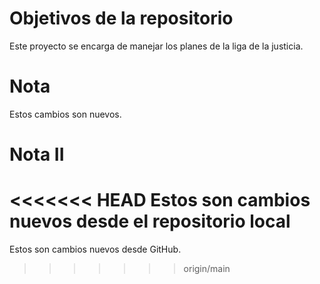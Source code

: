 # Objetivos de la repositorio

Este proyecto se encarga de manejar los planes de la liga de la justicia.


# Nota 
Estos cambios son nuevos.

# Nota II
<<<<<<< HEAD
Estos son cambios nuevos desde el repositorio local 
=======
Estos son cambios nuevos desde GitHub.

>>>>>>> origin/main
